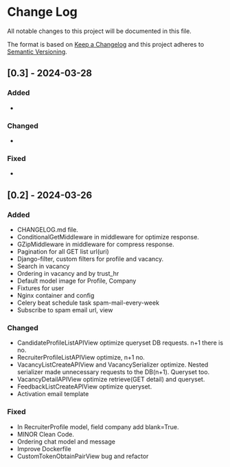 # Change Log

All notable changes to this project will be documented in this file.

The format is based on [Keep a Changelog](http://keepachangelog.com/)
and this project adheres to [Semantic Versioning](http://semver.org/).


## [0.3] - 2024-03-28

### Added

-

### Changed

-

### Fixed

-


## [0.2] - 2024-03-26

### Added

- CHANGELOG.md file.
- ConditionalGetMiddleware in middleware for optimize response.
- GZipMiddleware in middleware for compress response.
- Pagination for all GET list url(uri)
- Django-filter, custom filters for profile and vacancy.
- Search in vacancy
- Ordering in vacancy and by trust_hr
- Default model image for Profile, Company
- Fixtures for user
- Nginx container and config
- Celery beat schedule task spam-mail-every-week
- Subscribe to spam email url, view

### Changed

- CandidateProfileListAPIView optimize queryset DB requests. n+1 there is no.
- RecruiterProfileListAPIView optimize, n+1 no.
- VacancyListCreateAPIView and VacancySerializer optimize. Nested serializer made unnecessary requests to the DB(n+1).
  Queryset too.
- VacancyDetailAPIView optimize retrieve(GET detail) and queryset.
- FeedbackListCreateAPIView optimize queryset.
- Activation email template

### Fixed

- In RecruiterProfile model, field company add blank=True.
- MINOR Clean Code.
- Ordering chat model and message
- Improve Dockerfile
- CustomTokenObtainPairView bug and refactor
